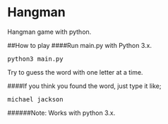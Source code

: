 # Hangman

Hangman game with python.

##How to play
####Run main.py with Python 3.x.

<pre>
python3 main.py
</pre>

Try to guess the word with one letter at a time.


####If you think you found the word, just type it like;

<pre>
michael jackson
</pre>

######Note: Works with python 3.x.
